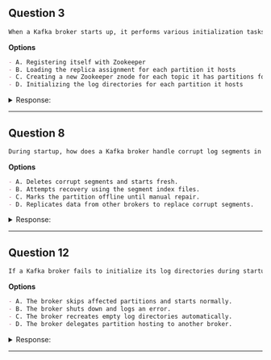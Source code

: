 ## Question 3

```markdown
When a Kafka broker starts up, it performs various initialization tasks. Which of the following is NOT one of these tasks?

```

**Options**

```markdown
- A. Registering itself with Zookeeper
- B. Loading the replica assignment for each partition it hosts
- C. Creating a new Zookeeper znode for each topic it has partitions for
- D. Initializing the log directories for each partition it hosts
```

<details><summary>Response:</summary>

**Answer:** C

**Explanation:**

```markdown
Topic znodes are created during topic creation, not broker startup. Broker startup includes registering with Zookeeper, loading replica assignments, and initializing log directories.

- A. Broker registers itself with Zookeeper at startup.
- B. Broker loads its partition replica assignments.
- C. Correct — broker does not create topic znodes.
- D. Broker initializes log directories for its partitions.
```

</details>

---

## Question 8

```markdown
During startup, how does a Kafka broker handle corrupt log segments in its partitions?
```

**Options**

```markdown
- A. Deletes corrupt segments and starts fresh.
- B. Attempts recovery using the segment index files.
- C. Marks the partition offline until manual repair.
- D. Replicates data from other brokers to replace corrupt segments.
```

<details><summary>Response:</summary>

**Answer:** B

**Explanation:**

```markdown
- B. Correct — Brokers use index files to recover valid data.
- A/C/D. Incorrect — No automatic deletion/replication; manual intervention may be needed if recovery fails.
```

</details>

---

## Question 12

```markdown
If a Kafka broker fails to initialize its log directories during startup, what is the expected behavior?
```

**Options**

```markdown
- A. The broker skips affected partitions and starts normally.
- B. The broker shuts down and logs an error.
- C. The broker recreates empty log directories automatically.
- D. The broker delegates partition hosting to another broker.
```

<details><summary>Response:</summary>

**Answer:** B

**Explanation:**

```markdown
- B. Correct — Broker startup fails if log directories cannot be initialized.
- A/C/D. Incorrect — Brokers do not skip, auto-recreate, or delegate partitions.
```

</details>

---
